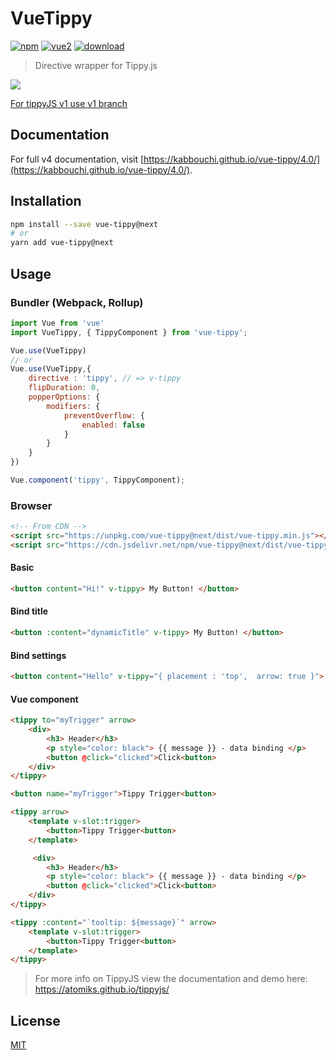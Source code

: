 # VueTippy

[![npm](https://img.shields.io/npm/v/vue-tippy.svg)](https://www.npmjs.com/package/vue-tippy) [![vue2](https://img.shields.io/badge/vue-2.x-brightgreen.svg)](https://vuejs.org/) [![download](https://img.shields.io/npm/dt/vue-tippy.svg)](https://www.npmjs.com/package/vue-tippy)
> Directive wrapper for Tippy.js

![](https://github.com/KABBOUCHI/vue-tippy/blob/master/preview.gif?v0.3.0)

<aside class="notice">
<a href="https://github.com/KABBOUCHI/vue-tippy/tree/v1">For tippyJS v1 use v1 branch</a>
</aside>

## Documentation

For full v4 documentation, visit [https://kabbouchi.github.io/vue-tippy/4.0/](https://kabbouchi.github.io/vue-tippy/4.0/).

## Installation

```bash
npm install --save vue-tippy@next
# or
yarn add vue-tippy@next
```

## Usage

### Bundler (Webpack, Rollup)

```js
import Vue from 'vue'
import VueTippy, { TippyComponent } from 'vue-tippy';

Vue.use(VueTippy)
// or
Vue.use(VueTippy,{
    directive : 'tippy', // => v-tippy
    flipDuration: 0,
    popperOptions: {
        modifiers: {
            preventOverflow: {
                enabled: false
            }
        }
    }
})

Vue.component('tippy', TippyComponent);
```

### Browser

```html
<!-- From CDN -->
<script src="https://unpkg.com/vue-tippy@next/dist/vue-tippy.min.js"></script>
<script src="https://cdn.jsdelivr.net/npm/vue-tippy@next/dist/vue-tippy.min.js"></script>
```

#### Basic
```html
<button content="Hi!" v-tippy> My Button! </button>
```

#### Bind title
```html
<button :content="dynamicTitle" v-tippy> My Button! </button>
```

#### Bind settings
```html
<button content="Hello" v-tippy="{ placement : 'top',  arrow: true }"> My Button! </button>
```
 
#### Vue component

```html
<tippy to="myTrigger" arrow>
    <div>
        <h3> Header</h3>
        <p style="color: black"> {{ message }} - data binding </p>
        <button @click="clicked">Click<button>
    </div>
</tippy>

<button name="myTrigger">Tippy Trigger<button>
```


```html
<tippy arrow>
    <template v-slot:trigger>
        <button>Tippy Trigger<button>
    </template>

     <div>
        <h3> Header</h3>
        <p style="color: black"> {{ message }} - data binding </p>
        <button @click="clicked">Click<button>
    </div>
</tippy>

```


```html
<tippy :content="`tooltip: ${message}`" arrow>
    <template v-slot:trigger>
        <button>Tippy Trigger<button>
    </template>
</tippy>

```


> For more info on TippyJS view the documentation and demo here: https://atomiks.github.io/tippyjs/

## License

[MIT](http://opensource.org/licenses/MIT)
